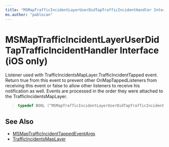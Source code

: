 ```yaml
---
title: "MSMapTrafficIncidentLayerUserDidTapTrafficIncidentHandler Interface | Microsoft Docs"
ms.author: "pablocan"
---
```


# MSMapTrafficIncidentLayerUserDidTapTrafficIncidentHandler Interface (iOS only)

Listener used with TrafficIncidentsMapLayer.TrafficIncidentTapped event. Return true from this event to prevent other OnMapTappedListeners from receiving this event or false to allow other listeners to receive his notification as well. Events are processed in the order they were attached to the TrafficIncidentsMapLayer.

>```objectivec
> typedef BOOL (^MSMapTrafficIncidentLayerUserDidTapTrafficIncidentHandler)(MSMapTrafficIncidentTappedEventArgs*)
>```

## See Also

* [MSMapTrafficIncidentTappedEventArgs](MSMapTrafficIncidentTappedEventArgs-class.md)
* [TrafficIncidentsMapLayer](../TrafficIncidentsMapLayer-class.md)